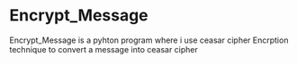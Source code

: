 # Encrypt_Message
Encrypt_Message is a pyhton program where i use ceasar cipher Encrption technique to convert a message into ceasar cipher
